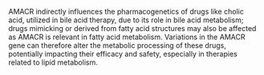 AMACR indirectly influences the pharmacogenetics of drugs like cholic acid, utilized in bile acid therapy, due to its role in bile acid metabolism; drugs mimicking or derived from fatty acid structures may also be affected as AMACR is relevant in fatty acid metabolism. Variations in the AMACR gene can therefore alter the metabolic processing of these drugs, potentially impacting their efficacy and safety, especially in therapies related to lipid metabolism.